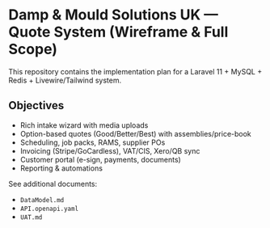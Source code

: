 # Damp & Mould Solutions UK — Quote System (Wireframe & Full Scope)

This repository contains the implementation plan for a Laravel 11 + MySQL + Redis + Livewire/Tailwind system.

## Objectives
- Rich intake wizard with media uploads
- Option-based quotes (Good/Better/Best) with assemblies/price-book
- Scheduling, job packs, RAMS, supplier POs
- Invoicing (Stripe/GoCardless), VAT/CIS, Xero/QB sync
- Customer portal (e-sign, payments, documents)
- Reporting & automations

See additional documents:
- `DataModel.md`
- `API.openapi.yaml`
- `UAT.md`
